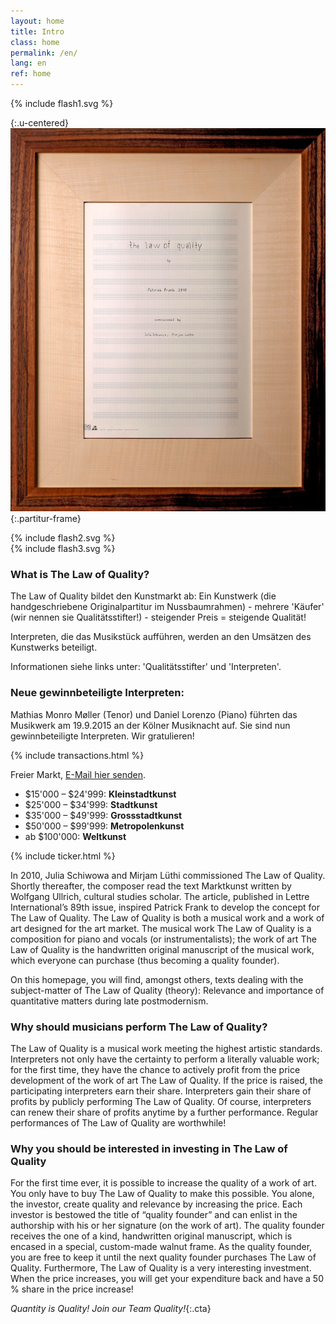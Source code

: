 ```yaml
---
layout: home
title: Intro
class: home
permalink: /en/
lang: en
ref: home
---
```


<div class="u-centered">
	{% include flash1.svg %}
</div>

{:.u-centered}
![Score](/assets/img/partitur-rahmen.jpg){:.partitur-frame}

<div class="u-centered">
	{% include flash2.svg %}
</div>
<div class="u-centered">
	{% include flash3.svg %}
</div>

### What is The Law of Quality?
The Law of Quality bildet den Kunstmarkt ab: Ein Kunstwerk (die handgeschriebene Originalpartitur im Nussbaumrahmen) - mehrere 'Käufer' (wir nennen sie Qualitätsstifter!) - steigender Preis = steigende Qualität!

Interpreten, die das Musikstück aufführen, werden an den Umsätzen des Kunstwerks beteiligt.

Informationen siehe links unter: 
'Qualitätsstifter' und 'Interpreten'.

### Neue gewinnbeteiligte Interpreten: 
Mathias Monro Møller (Tenor) und Daniel Lorenzo (Piano) führten das Musikwerk am 19.9.2015 an der Kölner Musiknacht auf. Sie sind nun gewinnbeteiligte Interpreten. Wir gratulieren!

{% include transactions.html %}

Freier Markt, [E-Mail hier senden](quality@patrickfrank.ch).

- $15'000 – $24'999: **Kleinstadtkunst**
- $25'000 – $34'999: **Stadtkunst**
- $35'000 – $49'999: **Grossstadtkunst**
- $50'000 – $99'999: **Metropolenkunst**
- ab $100'000: **Weltkunst**

{% include ticker.html %}

In 2010, Julia Schiwowa and Mirjam Lüthi commissioned The Law of Quality. Shortly thereafter, the composer read the text Marktkunst written by Wolfgang Ullrich, cultural studies scholar. The article, published in Lettre International’s 89th issue, inspired Patrick Frank to develop the concept for The Law of Quality.
The Law of Quality is both a musical work and a work of art designed for the art market. The musical work The Law of Quality is a composition for piano and vocals (or instrumentalists); the work of art The Law of Quality is the handwritten original manuscript of the musical work, which everyone can purchase (thus becoming a quality founder).

On this homepage, you will find, amongst others, texts dealing with the subject-matter of The Law of Quality (theory): Relevance and importance of quantitative matters during late postmodernism.


### Why should musicians perform The Law of Quality?
The Law of Quality is a musical work meeting the highest artistic standards. Interpreters not only have the certainty to perform a literally valuable work; for the first time, they have the chance to actively profit from the price development of the work of art The Law of Quality. If the price is raised, the participating interpreters earn their share. Interpreters gain their share of profits by publicly performing The Law of Quality. Of course, interpreters can renew their share of profits anytime by a further performance.
Regular performances of The Law of Quality are worthwhile!


### Why you should be interested in investing in The Law of Quality
For the first time ever, it is possible to increase the quality of a work of art. You only have to buy The Law of Quality to make this possible. You alone, the investor, create quality and relevance by increasing the price. Each investor is bestowed the title of “quality founder” and can enlist in the authorship with his or her signature (on the work of art). The quality founder receives the one of a kind, handwritten original manuscript, which is encased in a special, custom-made walnut frame. As the quality founder, you are free to keep it until the next quality founder purchases The Law of Quality.
Furthermore, The Law of Quality is a very interesting investment. When the price increases, you will get your expenditure back and have a 50 % share in the price increase!

*Quantity is Quality! Join our Team Quality!*{:.cta}